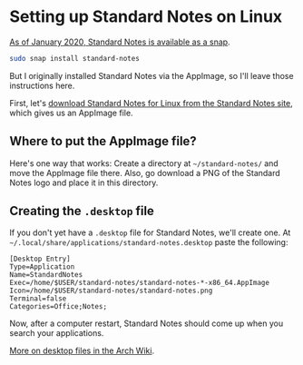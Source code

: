 # Setting up Standard Notes on Linux

[As of January 2020, Standard Notes is available as a snap](https://www.omgubuntu.co.uk/2020/01/standard-notes-snap-app). 

```bash
sudo snap install standard-notes
```

But I originally installed Standard Notes via the AppImage, so I'll leave those instructions here. 

First, let's [download Standard Notes for Linux from the Standard Notes site](https://standardnotes.org/), which gives us an AppImage file.

## Where to put the AppImage file? 

Here's one way that works: Create a directory at `~/standard-notes/` and move the AppImage file there. Also, go download a PNG of the Standard Notes logo and place it in this directory. 

## Creating the `.desktop` file

If you don't yet have a `.desktop` file for Standard Notes, we'll create one. At `~/.local/share/applications/standard-notes.desktop` paste the following:

```
[Desktop Entry]
Type=Application
Name=StandardNotes
Exec=/home/$USER/standard-notes/standard-notes-*-x86_64.AppImage 
Icon=/home/$USER/standard-notes/standard-notes.png
Terminal=false
Categories=Office;Notes;
```

Now, after a computer restart, Standard Notes should come up when you search your applications.

[More on desktop files in the Arch Wiki](https://wiki.archlinux.org/index.php/desktop_entries).
